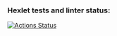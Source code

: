### Hexlet tests and linter status:
[![Actions Status](https://github.com/Temazavrishche/qa-engineer-project-84/actions/workflows/hexlet-check.yml/badge.svg)](https://github.com/Temazavrishche/qa-engineer-project-84/actions)
